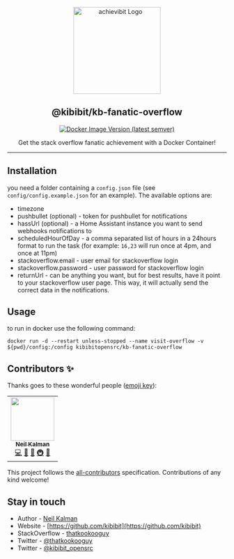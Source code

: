 <p align="center">
  <a href="https://github.com/Kibibit/kb-fanatic-overflow/" target="blank"><img src="https://kibibit.io/kibibit-assets/kb-overflow.png" width="200" alt="achievibit Logo" />
  </a>
  <h2 align="center">
    @kibibit/kb-fanatic-overflow
  </h2>
</p>
<p align="center">
  <a href="https://hub.docker.com/repository/docker/kibibitopensrc/kb-fanatic-overflow"><img alt="Docker Image Version (latest semver)" src="https://img.shields.io/docker/v/kibibitopensrc/kb-fanatic-overflow?logo=docker&sort=semver&style=for-the-badge"></a>
</p>
<p align="center">
  Get the stack overflow fanatic achievement with a Docker Container!
</p>
<hr>

## Installation
you need a folder containing a `config.json` file (see `config/config.example.json` for an example). The available options are:

- timezone
- pushbullet (optional) - token for pushbullet for notifications
- hassUrl (optional) - a Home Assistant instance you want to send webhooks notifications to
- scheduledHourOfDay - a comma separated list of hours in a 24hours format to run the task (for example: `16,23` will run once at 4pm, and once at 11pm)
- stackoverflow.email - user email for stackoverflow login
- stackoverflow.password - user password for stackoverflow login
- returnUrl - can be anything you want, but for best results, have it point to your stackoverflow user page. This way, it will actually send the correct data in the notifications.


## Usage
to run in docker use the following command:
```
docker run -d --restart unless-stopped --name visit-overflow -v ${pwd}/config:/config kibibitopensrc/kb-fanatic-overflow
```


## Contributors ✨

Thanks goes to these wonderful people ([emoji key](https://allcontributors.org/docs/en/emoji-key)):

<!-- ALL-CONTRIBUTORS-LIST:START - Do not remove or modify this section -->
<!-- prettier-ignore-start -->
<!-- markdownlint-disable -->
<table>
  <tr>
    <td align="center"><a href="http://thatkookooguy.kibibit.io/"><img src="https://avatars3.githubusercontent.com/u/10427304?v=4?s=100" width="100px;" alt=""/><br /><sub><b>Neil Kalman</b></sub></a><br /><a href="https://github.com/kibibit/hass-kibibit-theme/commits?author=Thatkookooguy" title="Code">💻</a> <a href="https://github.com/kibibit/kb-fanatic-overflow/commits?author=Thatkookooguy" title="Documentation">📖</a> <a href="#design-Thatkookooguy" title="Design">🎨</a> <a href="#infra-Thatkookooguy" title="Infrastructure (Hosting, Build-Tools, etc)">🚇</a> <a href="#maintenance-Thatkookooguy" title="Maintenance">🚧</a></td>
  </tr>
</table>

<!-- markdownlint-restore -->
<!-- prettier-ignore-end -->

<!-- ALL-CONTRIBUTORS-LIST:END -->

This project follows the [all-contributors](https://github.com/all-contributors/all-contributors) specification. Contributions of any kind welcome!

## Stay in touch

- Author - [Neil Kalman](https://github.com/thatkookooguy)
- Website - [https://github.com/kibibit](https://github.com/kibibit)
- StackOverflow - [thatkookooguy](https://stackoverflow.com/users/1788884/thatkookooguy)
- Twitter - [@thatkookooguy](https://twitter.com/thatkookooguy)
- Twitter - [@kibibit_opensrc](https://twitter.com/kibibit_opensrc)
